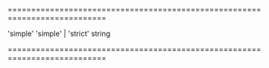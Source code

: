 <!--**
/*-------------------------------------------
    Auto-generated file. Do not modify.
-------------------------------------------

**-->
===========================================================================
<!--hidden--><!--/hidden-->
<!--default-->'simple'<!--/default-->
<!--acceptValues-->'simple' | 'strict'<!--/acceptValues-->
<!--type-->string<!--/type-->
===========================================================================

<!--shortDescription-->

<!--/shortDescription-->

<!--fullDescription-->

<!--/fullDescription-->